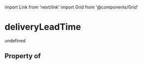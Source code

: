import Link from 'next/link'
import Grid from '@components/Grid'

# deliveryLeadTime

undefined

## Property of



